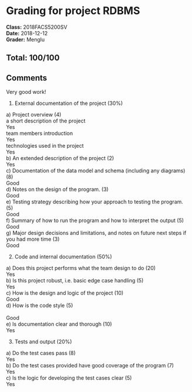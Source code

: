 # Grading for project RDBMS
**Class:** 2018FACS5200SV<br>
**Date:** 2018-12-12<br>
**Grader:** Menglu

## Total: 100/100
## Comments

Very good work!

1. External documentation of the project (30%)<br>

a) Project overview (4)<br>
	 a short description of the project<br>
		Yes<br>
	 team members introduction<br>
		Yes<br>
	 technologies used in the project<br> 
		Yes<br>
b) An extended description of the project (2)<br> 
		Yes<br>
c) Documentation of the data model and schema (including any diagrams) (8)<br> 
		Good<br>
d) Notes on the design of the program. (3)<br> 
		Good<br>
e) Testing strategy describing how your approach to testing the program. (5)<br> 
		Good<br>
f) Summary of how to run the program and how to interpret the output (5)<br> 
		Good<br>
g) Major design decisions and limitations, and notes on future next steps if you had more time (3)<br> 
		Good<br>

2. Code and internal documentation (50%)<br>

a) Does this project performs what the team design to do (20)<br>
		Yes<br>
b) Is this project robust, i.e. basic edge case handling (5)<br>
		Yes<br>
c) How is the design and logic of the project (10)<br>
		Good<br>
d) How is the code style (5)<br>	
		Good<br>
e) Is documentation clear and thorough (10)<br>
		Yes<br>

3. Tests and output (20%)<br>

a) Do the test cases pass (8)<br> 
		Yes<br>
b) Do the test cases provided have good coverage of the program (7)<br>
		Yes<br>
c) Is the logic for developing the test cases clear (5)<br> 
		Yes<br>
	
